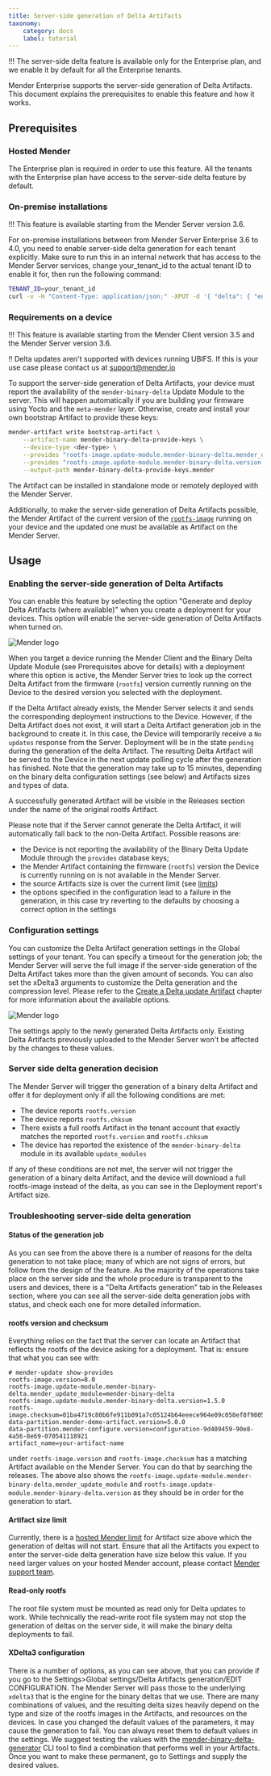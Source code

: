 ```yaml
---
title: Server-side generation of Delta Artifacts
taxonomy:
    category: docs
    label: tutorial
---
```


!!! The server-side delta feature is available only for the Enterprise plan, and we enable it by default for all the Enterprise tenants.

Mender Enterprise supports the server-side generation of Delta Artifacts.
This document explains the prerequisites to enable this feature and how it works.

## Prerequisites

### Hosted Mender

The Enterprise plan is required in order to use this feature. All the tenants with the Enterprise plan have access
to the server-side delta feature by default.

### On-premise installations

!!! This feature is available starting from the Mender Server version 3.6.

For on-premise installations between from Mender Server Enterprise 3.6 to 4.0, you need to enable
server-side delta generation for each tenant explicitly. Make sure to run this in an internal
network that has access to the Mender Server services, change your_tenant_id to the actual tenant ID to enable it for,
then run the following command:

```bash
TENANT_ID=your_tenant_id
curl -v -H "Content-Type: application/json;" -XPUT -d '{ "delta": { "enabled": true, "binary_delta_limits": { "jobs_in_parallel": { "max": 2 }, "queue_length": { "max": 4 } }, "binary_delta": { "timeout": 3600 } } }' http://mender-deployments:8080/api/internal/v1/deployments/tenants/${TENANT_ID}/config
```

### Requirements on a device

!!! This feature is available starting from the Mender Client version 3.5 and the Mender Server version 3.6.

!! Delta updates aren't supported with devices running UBIFS. If this is your use case please contact us at support@mender.io


To support the server-side generation of Delta Artifacts, your device must report the availability of the `mender-binary-delta` Update Module to the server.
This will happen automatically if you are building your firmware using Yocto and the `meta-mender` layer.
Otherwise, create and install your own bootstrap Artifact to provide these keys:

```bash
mender-artifact write bootstrap-artifact \
    --artifact-name mender-binary-delta-provide-keys \
    --device-type <dev-type> \
    --provides "rootfs-image.update-module.mender-binary-delta.mender_update_module:mender-binary-delta" \
    --provides "rootfs-image.update-module.mender-binary-delta.version:<version>" \
    --output-path mender-binary-delta-provide-keys.mender
```

The Artifact can be installed in standalone mode or remotely deployed with the Mender Server.

<!--AUTOVERSION: "mender-artifact/blob/%"/ignore-->
Additionally, to make the server-side generation of Delta Artifacts possible, the Mender Artifact of the current version of the [`rootfs-image`](https://github.com/mendersoftware/mender-artifact/blob/3.9.0/Documentation/artifact-format-v3.md#header-info) running on your device and the updated one must be available as Artifact on the Mender Server.

## Usage

### Enabling the server-side generation of Delta Artifacts

You can enable this feature by selecting the option "Generate and deploy Delta Artifacts (where available)" when you create a deployment for your devices. This option will enable the server-side generation of Delta Artifacts when turned on.

![Mender logo](deployment.png)

When you target a device running the Mender Client and the Binary Delta Update Module (see Prerequisites above for details) with a deployment where this option is active, the Mender Server tries to look up the correct Delta Artifact from the firmware (`rootfs`) version currently running on the Device to the desired version you selected with the deployment.

If the Delta Artifact already exists, the Mender Server selects it and sends the corresponding deployment instructions to the Device. However, if the Delta Artifact does not exist, it will start a Delta Artifact generation job in the background to create it. In this case, the Device will temporarily receive a `No updates` response from the Server. Deployment will be in the state `pending` during the generation of the delta Artifact. The resulting Delta Artifact will be served to the Device in the next update polling cycle after the generation has finished.
Note that the generation may take up to 15 minutes, depending on the binary delta configuration settings (see below)
and Artifacts sizes and types of data.

A successfully generated Artifact will be visible in the Releases section under the name of the original rootfs Artifact.

Please note that if the Server cannot generate the Delta Artifact, it will automatically fall back to the non-Delta Artifact. Possible reasons are:
* the Device is not reporting the availability of the Binary Delta Update Module through the `provides` database keys;
* the Mender Artifact containing the firmware (`rootfs`) version the Device is currently running on is not available in the Mender Server.
* the source Artifacts size is over the current limit (see [limits](../../02.Overview/18.Limits/docs.md#maximum-size-of-server-side-delta-artifact))
* the options specified in the configuration lead to a failure in the generation, in this case try reverting to the defaults by choosing a correct option in the settings


### Configuration settings

You can customize the Delta Artifact generation settings in the Global settings of your tenant.
You can specify a timeout for the generation job; the Mender Server will serve the full image if the server-side generation of the Delta Artifact takes more than the given amount of seconds.
You can also set the xDelta3 arguments to customize the Delta generation and the compression level.
Please refer to the [Create a Delta update Artifact](../05.Create-a-Delta-update-Artifact/) chapter for more information about the available options.

![Mender logo](settings.png)

The settings apply to the newly generated Delta Artifacts only. Existing Delta Artifacts previously uploaded to the Mender Server won't be affected by the changes to these values.

### Server side delta generation decision

The Mender Server will trigger the generation of a binary delta Artifact and offer it for deployment only if all the following conditions are met:

* The device reports `rootfs.version`
* The device reports `rootfs.chksum`
* There exists a full rootfs Artifact in the tenant account that exactly matches the reported `rootfs.version` and `rootfs.chksum`
* The device has reported the existence of the `mender-binary-delta` module in its available `update_modules`

If any of these conditions are not met, the server will not trigger the generation of a binary delta Artifact,
and the device will download a full rootfs-image instead of the delta, as you can see in the Deployment report's Artifact size.

### Troubleshooting server-side delta generation

#### Status of the generation job

As you can see from the above there is a number of reasons for the delta generation to not take place;
many of which are not signs of errors, but follow from the design of the feature. As the majority of the operations
take place on the server side and the whole procedure is transparent to the users and devices,
there is a "Delta Artifacts generation" tab in the Releases section, where you can see all the server-side delta generation
jobs with status, and check each one for more detailed information.

#### rootfs version and checksum

Everything relies on the fact that the server can locate an Artifact that reflects the rootfs of the device asking
for a deployment. That is: ensure that what you can see with:

<!--AUTOVERSION: "version=%"/ignore-->
```shell
# mender-update show-provides
rootfs-image.version=8.0
rootfs-image.update-module.mender-binary-delta.mender_update_module=mender-binary-delta
rootfs-image.update-module.mender-binary-delta.version=1.5.0
rootfs-image.checksum=01ba4719c80b6fe911b091a7c05124b64eeece964e09c058ef8f9805daca546b
data-partition.mender-demo-artifact.version=5.0.0
data-partition.mender-configure.version=configuration-9d409459-90e8-4a56-8e69-070541118921
artifact_name=your-artifact-name
```

under `rootfs-image.version` and `rootfs-image.checksum` has a matching Artifact available on the Mender Server.
You can do that by searching the releases. The above also shows the `rootfs-image.update-module.mender-binary-delta.mender_update_module` and
`rootfs-image.update-module.mender-binary-delta.version` as they should be in order for the generation to start.

#### Artifact size limit

Currently, there is a [hosted Mender limit](../../02.Overview/18.Limits/docs.md#maximum-size-of-server-side-delta-artifact) for Artifact size above which the generation of deltas will not start.
Ensure that all the Artifacts you expect to enter the server-side delta generation have size below this value. If you need
larger values on your hosted Mender account, please contact [Mender support team](mailto:support@mender.io).

#### Read-only rootfs

The root file system must be mounted as read only for Delta updates to work. 
While technically the read-write root file system may not stop the generation
of deltas on the server side, it will make the binary delta deployments to fail.

#### XDelta3 configuration

There is a number of options, as you can see above, that you can provide 
if you go to the Settings>Global settings/Delta Artifacts generation/EDIT CONFIGURATION.
The Mender Server will pass those to the underlying `xdelta3` that is the engine for the binary deltas that we use.
There are many combinations of values, and the resulting delta sizes heavily depend on the type
and size of the rootfs images in the Artifacts, and resources on the devices. In case you changed the default values 
of the parameters, it may cause the generation to fail.
You can always reset them to default values in the settings.
We suggest testing the values with the [mender-binary-delta-generator](../../12.Downloads/02.Device-components/docs.md#mender-binary-delta) 
CLI tool to find a combination that performs well in your Artifacts. Once you want to make these permanent, go to Settings
and supply the desired values.
